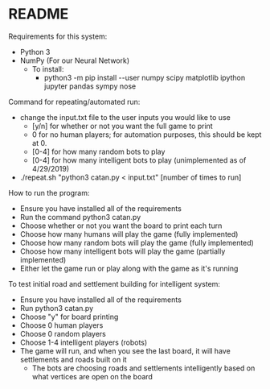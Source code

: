 # README

Requirements for this system:
- Python 3
- NumPy (For our Neural Network)
  - To install:
    - python3 -m pip install --user numpy scipy matplotlib ipython jupyter pandas sympy nose


Command for repeating/automated run:
- change the input.txt file to the user inputs you would like to use 
  - [y/n] for whether or not you want the full game to print
  - 0 for no human players; for automation purposes, this should be kept at 0.
  - [0-4] for how many random bots to play
  - [0-4] for how many intelligent bots to play (unimplemented as of 4/29/2019)
- ./repeat.sh "python3 catan.py < input.txt" [number of times to run]

How to run the program:
- Ensure you have installed all of the requirements
- Run the command python3 catan.py
- Choose whether or not you want the board to print each turn
- Choose how many humans will play the game (fully implemented)
- Choose how many random bots will play the game (fully implemented)
- Choose how many intelligent bots will play the game (partially implemented)
- Either let the game run or play along with the game as it's running

To test initial road and settlement building for intelligent system:
- Ensure you have installed all of the requirements
- Run python3 catan.py
- Choose "y" for board printing
- Choose 0 human players
- Choose 0 random players
- Choose 1-4 intelligent players (robots)
- The game will run, and when you see the last board, it will have settlements and roads built on it
    - The bots are choosing roads and settlements intelligently based on what vertices are open on the board

